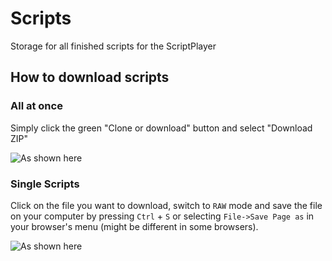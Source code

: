 # Scripts
Storage for all finished scripts for the ScriptPlayer

## How to download scripts

### All at once

Simply click the green "Clone or download" button and select "Download ZIP"

![As shown here](https://raw.githubusercontent.com/FredTungsten/ScriptPlayer/master/Assets/DownloadAll.jpg)

### Single Scripts

Click on the file you want to download, switch to `RAW` mode and save the file on your computer by pressing ``Ctrl`` + ``S`` or selecting ``File->Save Page as`` in your browser's menu (might be different in some browsers).

![As shown here](https://raw.githubusercontent.com/FredTungsten/ScriptPlayer/master/Assets/SelectRaw.jpg)
